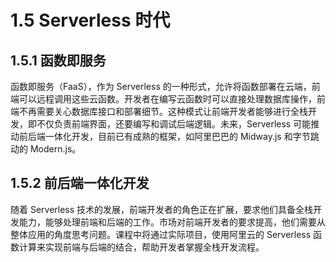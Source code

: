 
# 1.5 Serverless 时代



## 1.5.1 函数即服务

函数即服务（FaaS），作为 Serverless 的一种形式，允许将函数部署在云端，前端可以远程调用这些云函数。开发者在编写云函数时可以直接处理数据库操作，前端不再需要关心数据库接口和部署细节。这种模式让前端开发者能够进行全栈开发，即不仅负责前端界面，还要编写和调试后端逻辑。未来，Serverless 可能推动前后端一体化开发，目前已有成熟的框架，如阿里巴巴的 Midway.js 和字节跳动的 Modern.js。

## 1.5.2 前后端一体化开发



随着 Serverless 技术的发展，前端开发者的角色正在扩展，要求他们具备全栈开发能力，能够处理前端和后端的工作。市场对前端开发者的要求提高，他们需要从整体应用的角度思考问题。课程中将通过实际项目，使用阿里云的 Serverless 函数计算来实现前端与后端的结合，帮助开发者掌握全栈开发流程。